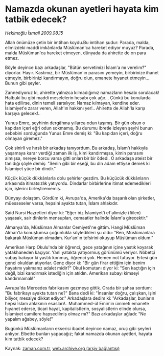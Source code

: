 # Namazda okunan ayetleri hayata kim tatbik edecek?

*Hekimoğlu İsmail 2009.08.15*

<tr><td class="metin" colspan="2" style="padding-top: 20px; padding-left: 5px; padding-right: 10px;">Allah önümüze çetin bir imtihan koydu.Bu imtihan şudur: Parada, malda, elimizdeki maddi imkânlarda Müslüman'ca hareket ediyor muyuz? Parada, malda Müslüman'ca hareket etmeyen, dünyada da ahirette de on para etmez.</td></tr><tr><td class="metin" colspan="2" style="padding-top: 20px; padding-left: 5px; padding-right: 10px;"><p>Böyle deyince bazı arkadaşlar, "Bütün servetimizi İslam'a mı verelim?" diyorlar. Hayır. Kastımız, bir Müslüman'ın parasını yemeyin, birbirinize ihanet etmeyin, birbirinizi kandırmayın, doğru olun, emanete hıyanet etmeyin... Bunun gibi şeyler.
<p> Zannediyoruz ki, ahirette yalnızca kılmadığımız namazların hesabı sorulacak! Halbuki bu gibi maddi meselelerin hesabı çok ağır... Çünkü bu konularda hata edilirse, dinin temeli sarsılıyor. Namaz kılmayan, kendine eder. İslamiyet'e zarar veren, Allah'ın hakkını yer!.. Ahirette de Allah'la karşı karşıya gelecek!..
<p>Yunus Emre, şeyhinin dergâhına yıllarca odun taşımış. Bir gün olsun o kapıdan içeri eğri odun sokmamış. Bu durumu ibretle izleyen şeyhi bunun sebebini sorduğunda Yunus Emre demiş ki: "Bu kapıdan içeri, doğru olmayan giremez."
<p>Çok sinirli ve hırslı bir arkadaş tanıyordum. Bu arkadaş, İslam'ı hakkıyla yaşamaya karar verdiği zaman ilk iş, kimi kandırmışsa, kimin parasını almışsa, nereye borcu varsa gitti onları bir bir ödedi. O arkadaşa ateist bir tanıdığı şöyle demiş: "Senin gibi bir eşeği, bu din adam ettiyse demek ki İslamiyet yüce bir dindir."
<p>Küçük küçük dükkânlarla dolu şehirler gezdim. Bu küçücük dükkânların arkasında itimatsızlık yatıyordu. Dindarlar birbirlerine itimat edemedikleri için, işlerini birleştirememiş.
<p>Dünyayı dolaştım. Gördüm ki, Avrupa'da, Amerika'da başarılı olan şirketler, müesseseler varsa, hepsini ayakta tutan, İslam ahlakıdır.
<p>Said Nursi Hazretleri diyor ki: "Eğer biz İslamiyet'i ef'alimizle (fiilen) yaşasak, sair dinlerin mensupları, cemaatler halinde İslam'a girecektir."
<p> Almanya'da, Müslüman Almanlar Cemiyeti'ne gittim. Hangi Müslüman Alman'la konuştumsa çoğunlukla söyledikleri şu oldu: "Ben, Müslümanlara bakarak Müslüman olmadım. Kur'an'ın tefsirini okuyup Müslüman oldum."
<p>Amerikan Harp Okulu'nda bir öğrenci, gece yatağının içine yastık koyarak yatakhaneden kaçıyor. Yani yatakta yatıyormuş görünümü veriyor. Nöbetçi subay bakıyor ki yastık konmuş, öğrenci yok. Hemen not tutuyor. Ertesi gün genci okuldan atıyorlar. Genç diyor ki: "Bir gün firar ettiğim için benim hayatımı yakmanız adalet midir?" Okul komutanı diyor ki: "Sen kaçtığın için değil, bizi kandırmak istediğin için atıldın. Amerikan subayı kimseyi kandırmamalı!" 
<p>Avrupa'da Mercedes fabrikasını gezmeye gittik. Orada bir şahsa sordum: "Bu fabrikayı ayakta tutan ne?" Bana dedi ki: "İnsanlar doğru, çalışkan, işini biliyor, mesaiye dikkat ediyor." Arkadaşlara dedim ki: "Arkadaşlar, bunların hepsi İslam ahlakının esasları!.. Muhammed-ül Emin'in ümmeti emanete hıyanet ederse, ticari hayat, kapitalistlerin, sosyalistlerin elinde olursa, İslamiyet camilere hapsedilmiş olmaz mı?" Bazı arkadaşlar ağladı: "Ne yapalım ağabey, söyle!" 
<p>Bugünkü Müslümanların ekserisi ibadet deyince namaz, oruç gibi şeyleri anlıyor. Elbette bunları yapacağız; fakat namazda okunan ayetleri, hayata kim tatbik edecek?<br/></p></p></p></p></p></p></p></p></p></p></p></td></tr>

Kaynak: [zaman.com.tr](http://zaman.com.tr/yazar.do?yazino=880666), [web.archive.org (arşiv bağlantısı)](http://web.archive.org/web/20090904231343/http://www.zaman.com.tr:80/yazar.do?yazino=880666)
